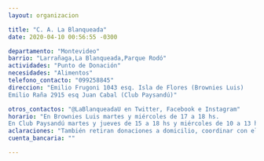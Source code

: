 ```yaml
---
layout: organizacion

title: "C. A. La Blanqueada"
date: 2020-04-10 00:56:55 -0300

departamento: "Montevideo"
barrio: "Larrañaga,La Blanqueada,Parque Rodó"
actividades: "Punto de Donación"
necesidades: "Alimentos"
telefono_contacto: "099258845"
direccion: "Emilio Frugoni 1043 esq. Isla de Flores (Brownies Luis)
Emilio Raña 2915 esq Juan Cabal (Club Paysandú)"

otros_contactos: "@LaBlanqueadaU en Twitter, Facebook e Instagram"
horario: "En Brownies Luis martes y miércoles de 17 a 18 hs.
En Club Paysandú martes y jueves de 15 a 18 hs y miércoles de 10 a 13 hs."
aclaraciones: "También retiran donaciones a domicilio, coordinar con el número de contacto o por redes sociales."
cuenta_bancaria: ""

---
```


